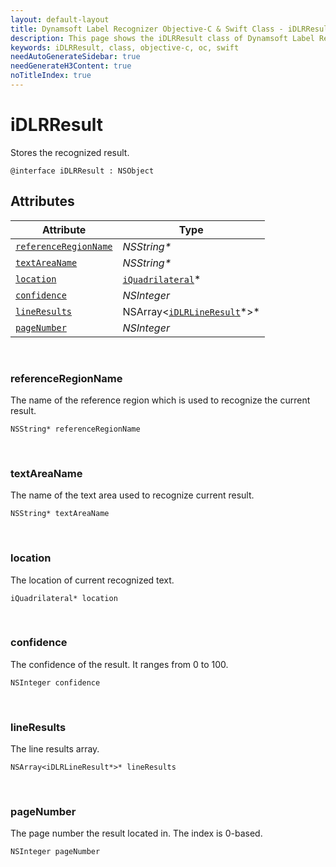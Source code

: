 ```yaml
---
layout: default-layout
title: Dynamsoft Label Recognizer Objective-C & Swift Class - iDLRResult
description: This page shows the iDLRResult class of Dynamsoft Label Recognizer for iOS SDK.
keywords: iDLRResult, class, objective-c, oc, swift
needAutoGenerateSidebar: true
needGenerateH3Content: true
noTitleIndex: true
---
```



# iDLRResult

Stores the recognized result.

```objc
@interface iDLRResult : NSObject 
```

## Attributes
  
| Attribute | Type |
|---------- | ---- |
| [`referenceRegionName`](#referenceregionname) | *NSString\** |
| [`textAreaName`](#textareaname) | *NSString\** |
| [`location`](#location) | [`iQuadrilateral`](quadrilateral.md)\* |
| [`confidence`](#confidence) | *NSInteger* |
| [`lineResults`](#lineresults) | NSArray<[`iDLRLineResult`](dlr-line-result.md)\*>\* |
| [`pageNumber`](#pagenumber) | *NSInteger* |

&nbsp;

### referenceRegionName

The name of the reference region which is used to recognize the current result.

```objc
NSString* referenceRegionName
```

&nbsp;

### textAreaName

The name of the text area used to recognize current result.

```objc
NSString* textAreaName
```

&nbsp;

### location

The location of current recognized text.

```objc
iQuadrilateral* location
```

&nbsp;

### confidence

The confidence of the result. It ranges from 0 to 100.

```objc
NSInteger confidence
```

&nbsp;

### lineResults

The line results array.

```objc
NSArray<iDLRLineResult*>* lineResults
```

&nbsp;

### pageNumber

The page number the result located in. The index is 0-based.

```objc
NSInteger pageNumber
```
